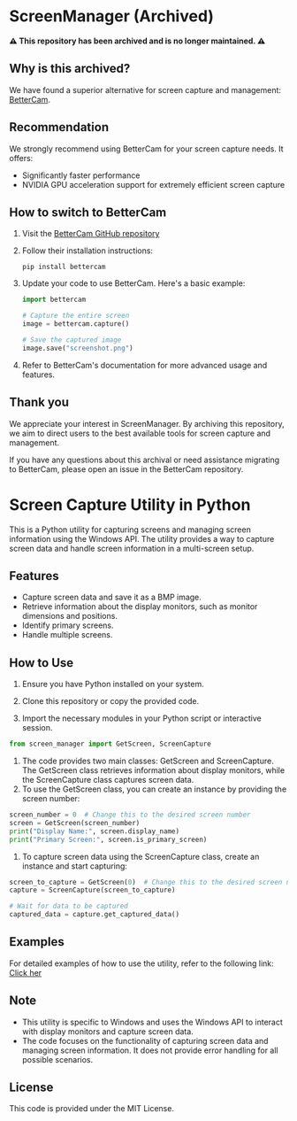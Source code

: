 
# ScreenManager (Archived)

**⚠️ This repository has been archived and is no longer maintained. ⚠️**

## Why is this archived?

We have found a superior alternative for screen capture and management: [BetterCam](https://github.com/RootKit-Org/BetterCam).

## Recommendation

We strongly recommend using BetterCam for your screen capture needs. It offers:

- Significantly faster performance
- NVIDIA GPU acceleration support for extremely efficient screen capture

## How to switch to BetterCam

1. Visit the [BetterCam GitHub repository](https://github.com/RootKit-Org/BetterCam)
2. Follow their installation instructions:
   ```
   pip install bettercam
   ```
3. Update your code to use BetterCam. Here's a basic example:
   ```python
   import bettercam

   # Capture the entire screen
   image = bettercam.capture()

   # Save the captured image
   image.save("screenshot.png")
   ```

4. Refer to BetterCam's documentation for more advanced usage and features.

## Thank you

We appreciate your interest in ScreenManager. By archiving this repository, we aim to direct users to the best available tools for screen capture and management.

If you have any questions about this archival or need assistance migrating to BetterCam, please open an issue in the BetterCam repository.


# Screen Capture Utility in Python

This is a Python utility for capturing screens and managing screen information using the Windows API. The utility provides a way to capture screen data and handle screen information in a multi-screen setup.

## Features

- Capture screen data and save it as a BMP image.
- Retrieve information about the display monitors, such as monitor dimensions and positions.
- Identify primary screens.
- Handle multiple screens.

## How to Use

1. Ensure you have Python installed on your system.

2. Clone this repository or copy the provided code.

3. Import the necessary modules in your Python script or interactive session.

```python
from screen_manager import GetScreen, ScreenCapture
```
1. The code provides two main classes: GetScreen and ScreenCapture. The GetScreen class retrieves information about display monitors, while the ScreenCapture class captures screen data.
2. To use the GetScreen class, you can create an instance by providing the screen number:
```python
screen_number = 0  # Change this to the desired screen number
screen = GetScreen(screen_number)
print("Display Name:", screen.display_name)
print("Primary Screen:", screen.is_primary_screen)
```
1. To capture screen data using the ScreenCapture class, create an instance and start capturing:
```python
screen_to_capture = GetScreen(0)  # Change this to the desired screen number
capture = ScreenCapture(screen_to_capture)

# Wait for data to be captured
captured_data = capture.get_captured_data()
```

## Examples
For detailed examples of how to use the utility, refer to the following link:
[Click her](https://github.com/Watchdog0x/ScreenManager/wiki/Examples)

## Note 
- This utility is specific to Windows and uses the Windows API to interact with display monitors and capture screen data.
- The code focuses on the functionality of capturing screen data and managing screen information. It does not provide error handling for all possible scenarios.

## License
This code is provided under the MIT License.
